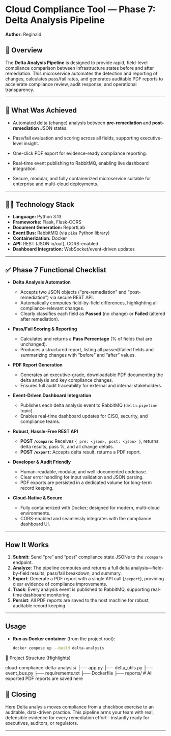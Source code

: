 # Cloud Compliance Tool — Phase 7: Delta Analysis Pipeline

**Author:** Reginald  

## 🚀 Overview

The **Delta Analysis Pipeline** is designed to provide rapid, field-level compliance comparison between infrastructure states before and after remediation. This microservice automates the detection and reporting of changes, calculates pass/fail rates, and generates auditable PDF reports to accelerate compliance review, audit response, and operational transparency.

---

## 🎯 What Was Achieved

- Automated delta (change) analysis between **pre-remediation** and **post-remediation** JSON states.

- Pass/fail evaluation and scoring across all fields, supporting executive-level insight.

- One-click PDF export for evidence-ready compliance reporting.

- Real-time event publishing to RabbitMQ, enabling live dashboard integration.

- Secure, modular, and fully containerized microservice suitable for enterprise and multi-cloud deployments.

---

## 🧑‍💻 Technology Stack

- **Language:** Python 3.13
- **Frameworks:** Flask, Flask-CORS
- **Document Generation:** ReportLab
- **Event Bus:** RabbitMQ (via `pika` Python library)
- **Containerization:** Docker
- **API:** REST (JSON in/out), CORS-enabled
- **Dashboard Integration:** WebSocket/event-driven updates

---

## ✅ Phase 7 Functional Checklist

- **Delta Analysis Automation**
  - Accepts two JSON objects (“pre-remediation” and “post-remediation”) via secure REST API.
  - Automatically computes field-by-field differences, highlighting all compliance-relevant changes.
  - Clearly classifies each field as **Passed** (no change) or **Failed** (altered after remediation).

- **Pass/Fail Scoring & Reporting**
  - Calculates and returns a **Pass Percentage** (% of fields that are unchanged).
  - Produces a structured report, listing all passed/failed fields and summarizing changes with “before” and “after” values.

- **PDF Report Generation**
  - Generates an executive-grade, downloadable PDF documenting the delta analysis and key compliance changes.
  - Ensures full audit traceability for external and internal stakeholders.

- **Event-Driven Dashboard Integration**
  - Publishes each delta analysis event to RabbitMQ (`delta.pipeline` topic).
  - Enables real-time dashboard updates for CISO, security, and compliance teams.

- **Robust, Hassle-Free REST API**
  - **POST `/compare`:** Receives `{ pre: <json>, post: <json> }`, returns delta results, pass %, and all change details.
  - **POST `/export`:** Accepts delta result, returns a PDF report.

- **Developer & Audit Friendly**
  - Human-readable, modular, and well-documented codebase.
  - Clear error handling for input validation and JSON parsing.
  - PDF exports are persisted in a dedicated volume for long-term record keeping.

- **Cloud-Native & Secure**
  - Fully containerized with Docker; designed for modern, multi-cloud environments.
  - CORS-enabled and seamlessly integrates with the compliance dashboard UI.

---

## How It Works

1. **Submit**: Send “pre” and “post” compliance state JSONs to the `/compare` endpoint.
2. **Analyze**: The pipeline computes and returns a full delta analysis—field-by-field results, pass/fail breakdown, and summary.
3. **Export**: Generate a PDF report with a single API call (`/export`), providing clear evidence of compliance improvements.
4. **Track**: Every analysis event is published to RabbitMQ, supporting real-time dashboard monitoring.
5. **Persist**: All PDF reports are saved to the host machine for robust, auditable record keeping.

---

## Usage

- **Run as Docker container** (from the project root):
  ```bash
  docker compose up --build delta-analysis

📁 Project Structure (Highlights)

cloud-compliance-delta-analysis/
├── app.py
├── delta_utils.py
├── event_bus.py
├── requirements.txt
├── Dockerfile
├── reports/                  # All exported PDF reports are saved here

## 🚀 Closing

Here Delta analysis moves compliance from a checkbox exercise to an auditable, data-driven practice. This pipeline arms your team with real, defensible evidence for every remediation effort—instantly ready for executives, auditors, or regulators.

---
